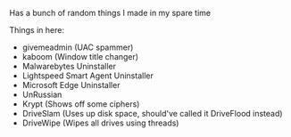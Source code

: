 Has a bunch of random things I made in my spare time

Things in here:
- givemeadmin (UAC spammer)
- kaboom (Window title changer)
- Malwarebytes Uninstaller
- Lightspeed Smart Agent Uninstaller
- Microsoft Edge Uninstaller
- UnRussian
- Krypt (Shows off some ciphers)
- DriveSlam (Uses up disk space, should've called it DriveFlood instead)
- DriveWipe (Wipes all drives using threads)
